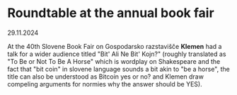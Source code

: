 # Roundtable at the annual book fair

29.11.2024

At the 40th Slovene Book Fair on Gospodarsko razstavišče **Klemen** had a talk for a wider audience titled
"Bit' Ali Ne Bit' Kojn?" (roughly translated as "To Be or Not To Be A Horse" which is wordplay on Shakespeare and the fact that "bit coin" in slovene language sounds a bit akin to "be a horse", the title can also 
be understood as Bitcoin yes or no? and Klemen draw compeling arguments for normies why the answer should be YES).
